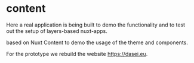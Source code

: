 # content
<!-- TODO: @Hans > create 4-6 markdown-files
- md-files should contain the content-and-components-structure that is Obisidian-compatible
- md-files should contain demo-content that showcases all relevant components and their usage
  -->

Here a real application is being built to demo the functionality and to test out the setup of layers-based nuxt-apps.

based on Nuxt Content to demo the usage of the theme and components.

For the prototype we rebuild the website https://dasei.eu.

